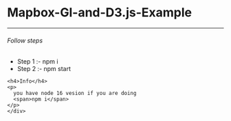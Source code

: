 <h1>Mapbox-Gl-and-D3.js-Example</h1>
        <hr>
        <div>
    <h6>Follow steps</h6>
    <ul>
      <li>Step 1 :- npm i</li>
      <li>Step 2 :- npm start</li>
    </ul>

    <h4>Info</h4>
    <p>
      you have node 16 vesion if you are doing
      <span>npm i</span>
    </p>
    </div>
